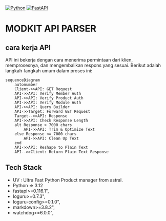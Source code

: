 [![Python](https://img.shields.io/badge/python-3.12+-blue.svg)](https://www.python.org/)
[![FastAPI](https://img.shields.io/badge/FastAPI-0.116.1+-green.svg)](https://fastapi.tiangolo.com/)

# MODKIT API PARSER

## cara kerja API

API ini bekerja dengan cara menerima permintaan dari klien, memprosesnya, dan mengembalikan respons yang sesuai. Berikut adalah langkah-langkah umum dalam proses ini:

```mermaid
sequenceDiagram
    autonumber
    Client->>API: GET Request
    API->>API: Verify Member Auth
    API->>API: Verify Product Auth
    API->>API: Verify Module Auth
    API->>API: Query Builder
    API->>Target: Forward GET Request
    Target-->>API: Response
    API->>API: Check Response Length
    alt Response > 7000 chars
        API->>API: Trim & Optimize Text
    else Response <= 7000 chars
        API->>API: Clean Up Text
    end
    API->>API: Reshape to Plain Text
    API-->>Client: Return Plain Text Response
```

## Tech Stack

- UV : Ultra Fast Python Product manager from astral.
- Python => 3.12
- fastapi>=0.116.1",
- loguru>=0.7.3",
- loguru-config>=0.1.0",
- markdown>=3.8.2",
- watchdog>=6.0.0",
